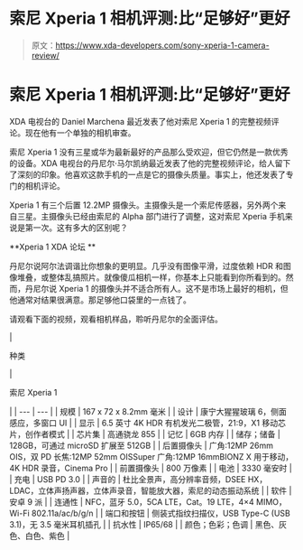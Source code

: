 # 索尼 Xperia 1 相机评测:比“足够好”更好

> 原文：<https://www.xda-developers.com/sony-xperia-1-camera-review/>

# 索尼 Xperia 1 相机评测:比“足够好”更好

XDA 电视台的 Daniel Marchena 最近发表了他对索尼 Xperia 1 的完整视频评论。现在他有一个单独的相机审查。

索尼 Xperia 1 没有三星或华为最新最好的产品那么受欢迎，但它仍然是一款优秀的设备。XDA 电视台的丹尼尔·马尔凯纳最近发表了他的完整视频评论，给人留下了深刻的印象。他喜欢这款手机的一点是它的摄像头质量。事实上，他还发表了专门的相机评论。

Xperia 1 有三个后置 12.2MP 摄像头。主摄像头是一个索尼传感器，另外两个来自三星。主摄像头已经由索尼的 Alpha 部门进行了调整，这对索尼 Xperia 手机来说是第一次。这有多大的区别呢？

**Xperia 1 XDA 论坛 **

丹尼尔说阿尔法调谐比你想象的更明显。几乎没有图像平滑，过度依赖 HDR 和图像堆叠，或整体乱搞照片。就像傻瓜相机一样，你基本上只能看到你所看到的。然而，丹尼尔说 Xperia 1 的摄像头并不适合所有人。这不是市场上最好的相机，但他通常对结果很满意。那足够他口袋里的一点钱了。

请观看下面的视频，观看相机样品，聆听丹尼尔的全面评估。

| 

种类

 | 

索尼 Xperia 1

 |
| --- | --- |
| 规模 | 167 x 72 x 8.2mm 毫米 |
| 设计 | 康宁大猩猩玻璃 6，侧面感应，多窗口 UI |
| 显示 | 6.5 英寸 4K HDR 有机发光二极管，21:9，X1 移动芯片，创作者模式 |
| 芯片集 | 高通骁龙 855 |
| 记忆 | 6GB 内存 |
| 储存；储备 | 128GB，可通过 microSD 扩展至 512GB |
| 后置摄像头 | 广角:12MP 26mm OIS，双 PD 长焦:12MP 52mm OISSuper 广角:12MP 16mmBIONZ X 用于移动，4K HDR 录音，Cinema Pro |
| 前置摄像头 | 800 万像素 |
| 电池 | 3330 毫安时 |
| 充电 | USB PD 3.0 |
| 声音的 | 杜比全景声，高分辨率音频，DSEE HX，LDAC，立体声扬声器，立体声录音，智能放大器，索尼的动态振动系统 |
| 软件 | 安卓 9 派 |
| 连通性 | NFC，蓝牙 5.0，5CA LTE，Cat。19 LTE，4×4 MIMO，Wi-Fi 802.11a/ac/b/g/n |
| 端口和按钮 | 侧装式指纹扫描仪，USB Type-C (USB 3.1)，无 3.5 毫米耳机插孔 |
| 抗水性 | IP65/68 |
| 颜色；色彩；色调 | 黑色、灰色、白色、紫色 |